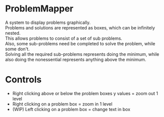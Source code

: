 ProblemMapper
=============

A system to display problems graphically.  
Problems and solutions are represented as boxes, which can be infinitely nested.  
This allows problems to consist of a set of sub problems.  
Also, some sub-problems need be completed to solve the problem, while some don't.  
Solving all the required sub-problems represents doing the minimum, while also doing the nonessential represents anything above the minimum.

Controls
========

* Right clicking above or below the problem boxes y values = zoom out 1 level
* Right clicking on a problem box = zoom in 1 level
* (WIP) Left clicking on a problem box = change text in box
